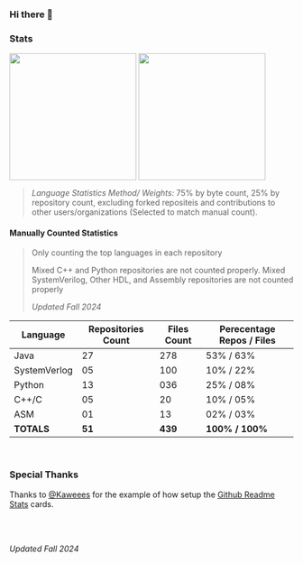 ### Hi there 👋

<!--
**BobSaidHi/BobSaidHi** is a ✨ _special_ ✨ repository because its `README.md` (this file) appears on your GitHub profile.

Here are some ideas to get you started:

- 🔭 I’m currently working on ...
- 🌱 I’m currently learning ...
- 👯 I’m looking to collaborate on ...
- 🤔 I’m looking for help with ...
- 💬 Ask me about ...
- 📫 How to reach me: ...
- 😄 Pronouns: ...
- ⚡ Fun fact: ...
-->

### Stats

<!-- Public Instance
![BobSaidHi's GitHub stats](https://github-readme-stats.vercel.app/api?username=BobSaidHi&show_icons=true&theme=transparent) ![Top Langs](https://github-readme-stats.vercel.app/api/top-langs/?username=BobSaidHi&exclude_repo=&hide=Dockerfile,Processing)
-->

<!-- Private Instance, slightly more accurate, especially for the main stats card -->
<!-- This alignment is still less than ideal though
![BobSaidHi's GitHub stats](https://github-readme-stats-omega-drab-90.vercel.app/api?username=BobSaidHi&show_icons=true&theme=transparent) ![Top Langs](https://github-readme-stats-omega-drab-90.vercel.app/api/top-langs/?username=BobSaidHi&exclude_repo=&hide=Dockerfile,Processing)
-->

<!-- Private Instance w/ better formatting -->
<div>
<img height=225 align="center" src="https://github-readme-stats-omega-drab-90.vercel.app/api?username=BobSaidHi&show_icons=true&theme=transparent" />
<img height=225 align="center" src="https://github-readme-stats-omega-drab-90.vercel.app/api/top-langs/?username=BobSaidHi&exclude_repo=&hide=Dockerfile,Processing,C&size_weight=0.75&count_weight=0.25" />
</div>

> *Language Statistics Method/ Weights:* 75% by byte count, 25% by repository count, excluding forked repositeis and contributions to other users/organizations (Selected to match manual count).

#### Manually Counted Statistics

> Only counting the top languages in each repository
> 
> Mixed C++ and Python repositories are not counted properly.
> Mixed SystemVerilog, Other HDL, and Assembly repositories are not counted properly
>
> _Updated Fall 2024_

| Language 	  | Repositories Count	| Files Count	| Perecentage Repos / Files |
| ---     | ---   | ---   | ---       |
| Java	  | 27		| 278		| 53% / 63% |
| SystemVerlog      | 05		| 100		| 10% / 22% |
| Python	| 13		| 036		| 25% / 08% |
| C++/C	  | 05	  | 20		| 10% / 05% |
| ASM		  | 01	  | 13		| 02% / 03% |
| **TOTALS**	  | **51**		| **439**		| **100% / 100%** |


<br>

### Special Thanks

Thanks to [@Kaweees](https://github.com/Kaweees/Kaweees/blob/master/README.md) for the example of how setup the [Github Readme Stats](https://github.com/anuraghazra/github-readme-stats#readme) cards.

<br>
<br>

_Updated Fall 2024_

